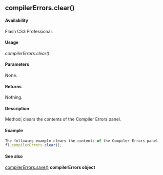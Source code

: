 ## compilerErrors.clear()

#### Availability

Flash CS3 Professional.

#### Usage

*compilerErrors.clear()*

#### Parameters

None.

#### Returns

Nothing.

#### Description

Method; clears the contents of the Compiler Errors panel.

#### Example

```javascript
The following example clears the contents of the Compiler Errors panel:
fl.compilerErrors.clear();

```
#### See also

[compilerErrors.save()](../compilerErrors_object/compilerError1.md)
**compilerErrors object**

<span id="compilerErrors.save()" class="anchor"></span>
